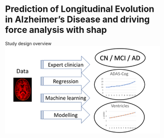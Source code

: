 # Prediction of Longitudinal Evolution in Alzheimer’s Disease and driving force analysis with shap


Study design overview
![overview](tadpole_overview.png)
